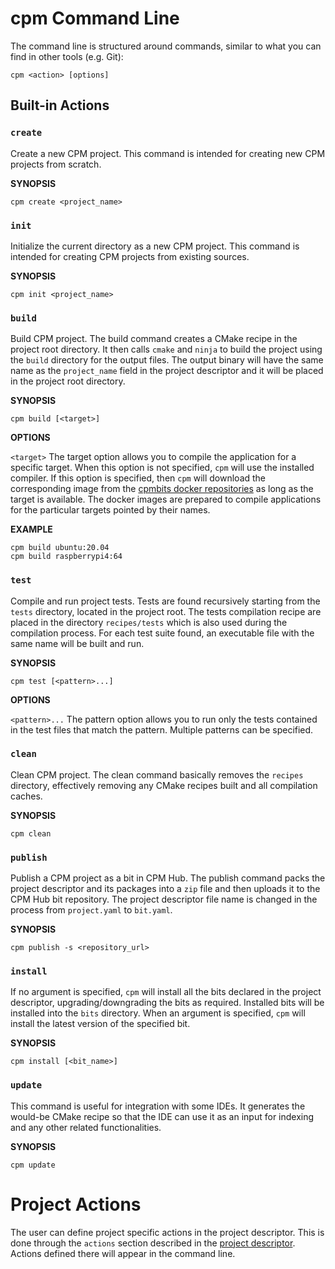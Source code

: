 # cpm Command Line

The command line is structured around commands, similar to what you can find in other tools (e.g. Git):

<pre><code class="language-bash">cpm &lt;action&gt; [options]
</code></pre>

## Built-in Actions

### `create`
Create a new CPM project. This command is intended for creating new CPM projects from scratch.

**SYNOPSIS**
<pre><code class="language-bash">cpm create &lt;project_name&gt;
</code></pre>

### `init`
Initialize the current directory as a new CPM project. This command is intended for creating CPM projects from existing sources.

**SYNOPSIS**
<pre><code class="language-bash">cpm init &lt;project_name&gt;
</code></pre>

### `build`
Build CPM project. The build command creates a CMake recipe in the project root directory. It then calls `cmake` and `ninja` to build the project using the `build` directory for the output files. The output binary will have the same name as the `project_name` field in the project descriptor and it will be placed in the project root directory.

**SYNOPSIS**
<pre><code class="language-bash">cpm build [&lt;target&gt;]
</code></pre>

**OPTIONS**

  `<target>` The target option allows you to compile the application for a specific target. When this option is not specified, `cpm` will use the installed compiler. If this option is specified, then `cpm` will download the corresponding image from the [cpmbits docker repositories](https://hub.docker.com/orgs/cpmbits/repositories) as long as the target is available. The docker images are prepared to compile applications for the particular targets pointed by their names. 

**EXAMPLE**

<pre><code class="language-bash">cpm build ubuntu:20.04
cpm build raspberrypi4:64
</code></pre>

### `test`
Compile and run project tests. Tests are found recursively starting from the `tests` directory, located in the project root. The tests compilation recipe are placed in the directory `recipes/tests` which is also used during the compilation process. For each test suite found, an executable file with the same name will be built and run.

**SYNOPSIS**
<pre><code class="language-bash">cpm test [&lt;pattern&gt;...]
</code></pre>
  
**OPTIONS**

  `<pattern>...` The pattern option allows you to run only the tests contained in the test files that match the pattern. Multiple patterns can be specified.

### `clean`
Clean CPM project. The clean command basically removes the `recipes` directory, effectively removing any CMake recipes built and all compilation caches.

**SYNOPSIS**
<pre><code class="language-bash">cpm clean
</code></pre>

### `publish`
Publish a CPM project as a bit in CPM Hub. The publish command packs the project descriptor and its packages into a `zip` file and then uploads it to the CPM Hub bit repository. The project descriptor file name is changed in the process from `project.yaml` to `bit.yaml`.

**SYNOPSIS**
<pre><code class="language-bash">cpm publish -s &lt;repository_url&gt;
</code></pre>

### `install`
If no argument is specified, `cpm` will install all the bits declared in the project descriptor, upgrading/downgrading the bits as required. Installed bits will be installed into the `bits` directory. When an argument is specified, `cpm` will install the latest version of the specified bit.

**SYNOPSIS**
<pre><code class="language-bash">cpm install [&lt;bit_name&gt;]
</code></pre>

### `update`
This command is useful for integration with some IDEs. It generates the would-be CMake recipe so that the IDE can use it as an input for indexing and any other related functionalities.

**SYNOPSIS**
<pre><code class="language-bash">cpm update
</code></pre>

# Project Actions

The user can define project specific actions in the project descriptor. This is done through the `actions` section described in the [project descriptor](https://github.com/jorsanpe/cpm/wiki/Project-Descriptor). Actions defined there will appear in the command line.

